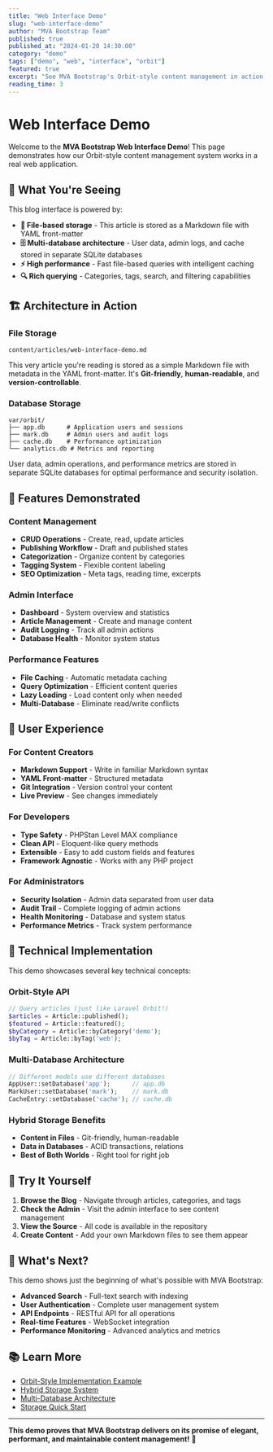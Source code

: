 ```yaml
---
title: "Web Interface Demo"
slug: "web-interface-demo"
author: "MVA Bootstrap Team"
published: true
published_at: "2024-01-20 14:30:00"
category: "demo"
tags: ["demo", "web", "interface", "orbit"]
featured: true
excerpt: "See MVA Bootstrap's Orbit-style content management in action with this interactive web interface demo."
reading_time: 3
---
```


# Web Interface Demo

Welcome to the **MVA Bootstrap Web Interface Demo**! This page demonstrates how our Orbit-style content management system works in a real web application.

## 🎯 What You're Seeing

This blog interface is powered by:

- **📝 File-based storage** - This article is stored as a Markdown file with YAML front-matter
- **🗄️ Multi-database architecture** - User data, admin logs, and cache stored in separate SQLite databases
- **⚡ High performance** - Fast file-based queries with intelligent caching
- **🔍 Rich querying** - Categories, tags, search, and filtering capabilities

## 🏗️ Architecture in Action

### File Storage
```
content/articles/web-interface-demo.md
```

This very article you're reading is stored as a simple Markdown file with metadata in the YAML front-matter. It's **Git-friendly**, **human-readable**, and **version-controllable**.

### Database Storage
```
var/orbit/
├── app.db      # Application users and sessions
├── mark.db     # Admin users and audit logs
├── cache.db    # Performance optimization
└── analytics.db # Metrics and reporting
```

User data, admin operations, and performance metrics are stored in separate SQLite databases for optimal performance and security isolation.

## 🚀 Features Demonstrated

### Content Management
- **CRUD Operations** - Create, read, update articles
- **Publishing Workflow** - Draft and published states
- **Categorization** - Organize content by categories
- **Tagging System** - Flexible content labeling
- **SEO Optimization** - Meta tags, reading time, excerpts

### Admin Interface
- **Dashboard** - System overview and statistics
- **Article Management** - Create and manage content
- **Audit Logging** - Track all admin actions
- **Database Health** - Monitor system status

### Performance Features
- **File Caching** - Automatic metadata caching
- **Query Optimization** - Efficient content queries
- **Lazy Loading** - Load content only when needed
- **Multi-Database** - Eliminate read/write conflicts

## 🎨 User Experience

### For Content Creators
- **Markdown Support** - Write in familiar Markdown syntax
- **YAML Front-matter** - Structured metadata
- **Git Integration** - Version control your content
- **Live Preview** - See changes immediately

### For Developers
- **Type Safety** - PHPStan Level MAX compliance
- **Clean API** - Eloquent-like query methods
- **Extensible** - Easy to add custom fields and features
- **Framework Agnostic** - Works with any PHP project

### For Administrators
- **Security Isolation** - Admin data separated from user data
- **Audit Trail** - Complete logging of admin actions
- **Health Monitoring** - Database and system status
- **Performance Metrics** - Track system performance

## 🔧 Technical Implementation

This demo showcases several key technical concepts:

### Orbit-Style API
```php
// Query articles (just like Laravel Orbit!)
$articles = Article::published();
$featured = Article::featured();
$byCategory = Article::byCategory('demo');
$byTag = Article::byTag('web');
```

### Multi-Database Architecture
```php
// Different models use different databases
AppUser::setDatabase('app');      // app.db
MarkUser::setDatabase('mark');    // mark.db
CacheEntry::setDatabase('cache'); // cache.db
```

### Hybrid Storage Benefits
- **Content in Files** - Git-friendly, human-readable
- **Data in Databases** - ACID transactions, relations
- **Best of Both Worlds** - Right tool for right job

## 🎯 Try It Yourself

1. **Browse the Blog** - Navigate through articles, categories, and tags
2. **Check the Admin** - Visit the admin interface to see content management
3. **View the Source** - All code is available in the repository
4. **Create Content** - Add your own Markdown files to see them appear

## 🔮 What's Next?

This demo shows just the beginning of what's possible with MVA Bootstrap:

- **Advanced Search** - Full-text search with indexing
- **User Authentication** - Complete user management system
- **API Endpoints** - RESTful API for all operations
- **Real-time Features** - WebSocket integration
- **Performance Monitoring** - Advanced analytics and metrics

## 📚 Learn More

- [Orbit-Style Implementation Example](orbit-example.md)
- [Hybrid Storage System](hybrid-storage.md)
- [Multi-Database Architecture](multi-database-architecture.md)
- [Storage Quick Start](storage-quick-start.md)

---

**This demo proves that MVA Bootstrap delivers on its promise of elegant, performant, and maintainable content management!** 🚀
